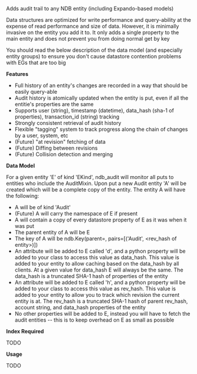 Adds audit trail to any NDB entity (including Expando-based models)

Data structures are optimized for write performance and query-ability at the expense of
read performance and size of data.  However, it is minimally invasive on the entity you add it to.
It only adds a single property to the main entity and does not prevent you from doing normal get by key

You should read the below description of the data model (and especially entity groups) to ensure you don't
cause datastore contention problems with EGs that are too big

**Features**
* Full history of an entity's changes are recorded in a way that should be easily query-able
* Audit history is atomically updated when the entity is put, even if all the entitie's properties are the same
* Supports user (string), timestamp (datetime), data_hash (sha-1 of properties), transaction_id (string) tracking
* Strongly consistent retrieval of audit history
* Flexible "tagging" system to track progress along the chain of changes by a user, system, etc
* (Future) "at revision" fetching of data
* (Future) Diffing between revisions
* (Future) Collision detection and merging

**Data Model**

For a given entity 'E' of kind 'EKind', ndb_audit will monitor all puts to entities who include the AuditMixin.  Upon
put a new Audit entity 'A' will be created which will be a complete copy of the entity.  The entity A will have
the following:

* A will be of kind 'Audit'
* (Future) A will carry the namespace of E if present
* A will contain a copy of every datastore property of E as it was when it was put
* The parent entity of A will be E
* The key of A will be ndb.Key(parent=<key of E>, pairs=[('Audit', <rev_hash of entity>)])
* An attribute will be added to E called 'd', and a python property will be added to your class
  to access this value as data_hash.  This value is added to your entity to allow caching based on the data_hash
  by all clients.  At a given value for data_hash E will always be the same.  The data_hash is a truncated SHA-1 hash of
  properties of the entity
* An attribute will be added to E called 'h', and a python property will be added to your class
    to access this value as rev_hash.  This value is added to your entity to allow you to track which revision the 
    current entity is at.  The rev_hash is a truncated SHA-1 hash of parent rev_hash, account string, and data_hash
    properties of the entity
* No other properties will be added to E, instead you will have to fetch the audit entities --
  this is to keep overhead on E as small as possible

**Index Required**

TODO

**Usage**

TODO

